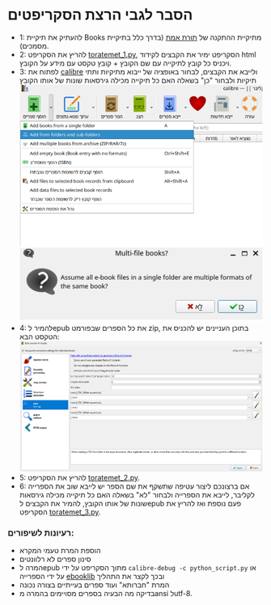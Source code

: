 הסבר לגבי הרצת הסקריפטים
============
- 1: להעתיק את תיקיית Books מתיקיית ההתקנה של [תורת אמת](https://www.toratemetfreeware.com/index.html?downloads) (בדרך כלל בתיקיית מסמכים).
- 2: להריץ את הסקריפט [toratemet_1.py](toratemet_1.py), הסקריפט ימיר את הקבצים לקידוד html ויכניס כל קובץ לתיקייה עם שם הקובץ + קובץ טקסט עם מידע על הקובץ.
- 3: לפתוח את [calibre](https://calibre-ebook.com/download) ולייבא את הקבצים, לבחור באופציה של ייבוא מתיקיות ותתי תיקיות ולבחור "כן" בשאלה האם כל תיקייה מכילה גירסאות שונות של אותו הקובץ
![alt text](image.png)
![alt text](image2.png)
- 4: להמיר לepub את כל הספרים שבפורמט zip, בתוכן העניינים יש להכניס את הטקסט הבא:
![alt text](image3.png)
- 5: להריץ את הסקריפט [toratemet_2.py](toratemet_2.py).
- 6: אם ברצונכם ליצור עטיפה שתשקף את שם הספר יש לייבא שוב את הספרייה לקליבר, לייבא את הספרייה ולבחור "לא" בשאלה האם כל תיקייה מכילה גירסאות שונות של אותו הקובץ, להמיר את הקבצים לepub פעם נוספת ואז להריץ את הסקריפט [toratemet_3.py](toratemet_3.py).
### רעיונות לשיפורים:
- הוספת המרת טעמי המקרא
- סינון ספרים לא רלוונטים
- המרה לepub מתוך הסקריפט על ידי `calibre-debug -c python_script.py` או על ידי הספרייה [ebooklib](https://pypi.org/project/EbookLib/) ובכך לקצר את התהליך
- המרת "חברותא" ועוד ספרים בעייתיים בצורה נכונה
- בדיקה מה הבעיה בספרים מסויימים בהמרה מansi לutf-8.

